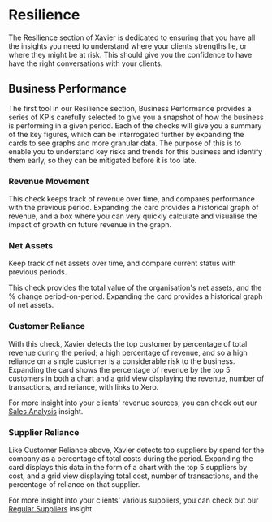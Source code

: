 ---
---

# Resilience
The Resilience section of Xavier is dedicated to ensuring that you have all the insights you need to understand where 
your clients strengths lie, or where they might be at risk. 
This should give you the confidence to have have the right conversations with your clients. 

## Business Performance

The first tool in our Resilience section, Business Performance provides a series of KPIs carefully selected to give you 
a snapshot of how the business is performing in a given period. Each of the checks will give you a summary of the key 
figures, which can be interrogated further by expanding the cards to see graphs and more granular data.
The purpose of this is to enable you to understand key risks and trends for this business and identify them early, so 
they can be mitigated before it is too late.

### Revenue Movement

This check keeps track of revenue over time, and compares performance with the previous period. 
Expanding the card provides a historical graph of revenue, and a box where you can very quickly 
calculate and visualise the impact of growth on future revenue in the graph.

### Net Assets

Keep track of net assets over time, and compare current status with previous periods.

This check provides the total value of the organisation's net assets, and the % change period-on-period. Expanding the 
card provides a historical graph of net assets. 

### Customer Reliance

With this check, Xavier detects the top customer by percentage of total revenue during the period; a high percentage of revenue, and so a 
high reliance on a single customer is a considerable risk to the business.
Expanding the card shows the percentage of revenue by the top 5 customers in both a chart and a grid view displaying the 
revenue, number of transactions, and reliance, with links to Xero.   

For more insight into your clients' revenue sources, you can check out our [Sales Analysis](/insights.html#sales-analysis) insight. 

### Supplier Reliance

Like Customer Reliance above, Xavier detects top suppliers by spend for the company as a percentage of total costs during the period. 
Expanding the card displays this data in the form of a chart with the top 5 suppliers by cost, and a grid view displaying 
total cost, number of transactions, and the percentage of reliance on that supplier.  

For more insight into your clients' various suppliers, you can check out our [Regular Suppliers](/insights.html#regular-suppliers) insight.
